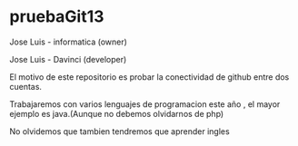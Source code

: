 # pruebaGit13


Jose Luis - informatica (owner)

Jose Luis - Davinci (developer)


El motivo de este repositorio es probar la conectividad de github entre dos cuentas.


Trabajaremos con varios lenguajes de programacion este año , el mayor ejemplo es java.(Aunque no debemos olvidarnos de php)





No olvidemos que tambien tendremos que aprender ingles
